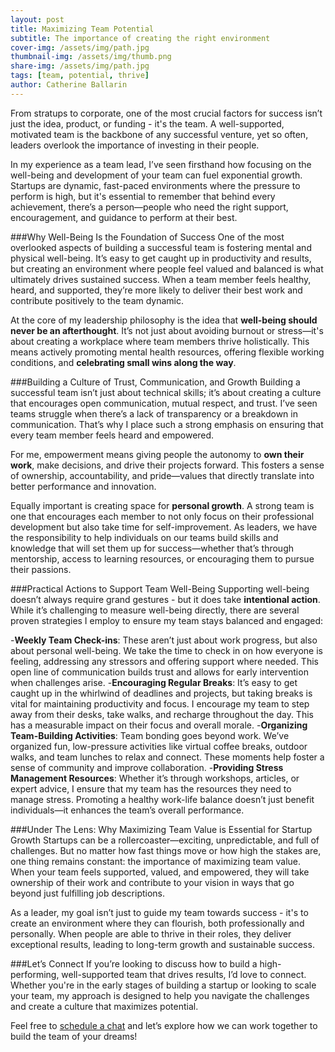 ```yaml
---
layout: post
title: Maximizing Team Potential
subtitle: The importance of creating the right environment
cover-img: /assets/img/path.jpg
thumbnail-img: /assets/img/thumb.png
share-img: /assets/img/path.jpg
tags: [team, potential, thrive]
author: Catherine Ballarin
---
```


From stratups to corporate, one of the most crucial factors for success isn’t just the idea, product, or funding - it's the team. A well-supported, motivated team is the backbone of any successful venture, yet so often, leaders overlook the importance of investing in their people.

In my experience as a team lead, I’ve seen firsthand how focusing on the well-being and development of your team can fuel exponential growth. Startups are dynamic, fast-paced environments where the pressure to perform is high, but it's essential to remember that behind every achievement, there’s a person—people who need the right support, encouragement, and guidance to perform at their best.

###Why Well-Being Is the Foundation of Success
One of the most overlooked aspects of building a successful team is fostering mental and physical well-being. It’s easy to get caught up in productivity and results, but creating an environment where people feel valued and balanced is what ultimately drives sustained success. When a team member feels healthy, heard, and supported, they’re more likely to deliver their best work and contribute positively to the team dynamic.

At the core of my leadership philosophy is the idea that **well-being should never be an afterthought**. It’s not just about avoiding burnout or stress—it's about creating a workplace where team members thrive holistically. This means actively promoting mental health resources, offering flexible working conditions, and **celebrating small wins along the way**.

###Building a Culture of Trust, Communication, and Growth
Building a successful team isn’t just about technical skills; it’s about creating a culture that encourages open communication, mutual respect, and trust. I’ve seen teams struggle when there’s a lack of transparency or a breakdown in communication. That’s why I place such a strong emphasis on ensuring that every team member feels heard and empowered.

For me, empowerment means giving people the autonomy to **own their work**, make decisions, and drive their projects forward. This fosters a sense of ownership, accountability, and pride—values that directly translate into better performance and innovation.

Equally important is creating space for **personal growth**. A strong team is one that encourages each member to not only focus on their professional development but also take time for self-improvement. As leaders, we have the responsibility to help individuals on our teams build skills and knowledge that will set them up for success—whether that’s through mentorship, access to learning resources, or encouraging them to pursue their passions.

###Practical Actions to Support Team Well-Being
Supporting well-being doesn’t always require grand gestures - but it does take **intentional action**. While it’s challenging to measure well-being directly, there are several proven strategies I employ to ensure my team stays balanced and engaged:

-**Weekly Team Check-ins**: These aren’t just about work progress, but also about personal well-being. We take the time to check in on how everyone is feeling, addressing any stressors and offering support where needed. This open line of communication builds trust and allows for early intervention when challenges arise.
-**Encouraging Regular Breaks**: It’s easy to get caught up in the whirlwind of deadlines and projects, but taking breaks is vital for maintaining productivity and focus. I encourage my team to step away from their desks, take walks, and recharge throughout the day. This has a measurable impact on their focus and overall morale.
-**Organizing Team-Building Activities**: Team bonding goes beyond work. We’ve organized fun, low-pressure activities like virtual coffee breaks, outdoor walks, and team lunches to relax and connect. These moments help foster a sense of community and improve collaboration.
-**Providing Stress Management Resources**: Whether it’s through workshops, articles, or expert advice, I ensure that my team has the resources they need to manage stress. Promoting a healthy work-life balance doesn’t just benefit individuals—it enhances the team’s overall performance.

###Under The Lens: Why Maximizing Team Value is Essential for Startup Growth
Startups can be a rollercoaster—exciting, unpredictable, and full of challenges. But no matter how fast things move or how high the stakes are, one thing remains constant: the importance of maximizing team value. When your team feels supported, valued, and empowered, they will take ownership of their work and contribute to your vision in ways that go beyond just fulfilling job descriptions.

As a leader, my goal isn’t just to guide my team towards success - it's to create an environment where they can flourish, both professionally and personally. When people are able to thrive in their roles, they deliver exceptional results, leading to long-term growth and sustainable success.

###Let’s Connect
If you’re looking to discuss how to build a high-performing, well-supported team that drives results, I’d love to connect. Whether you're in the early stages of building a startup or looking to scale your team, my approach is designed to help you navigate the challenges and create a culture that maximizes potential.

Feel free to [schedule a chat](mailto:catherine.ballarin@proton.me) and let’s explore how we can work together to build the team of your dreams!
